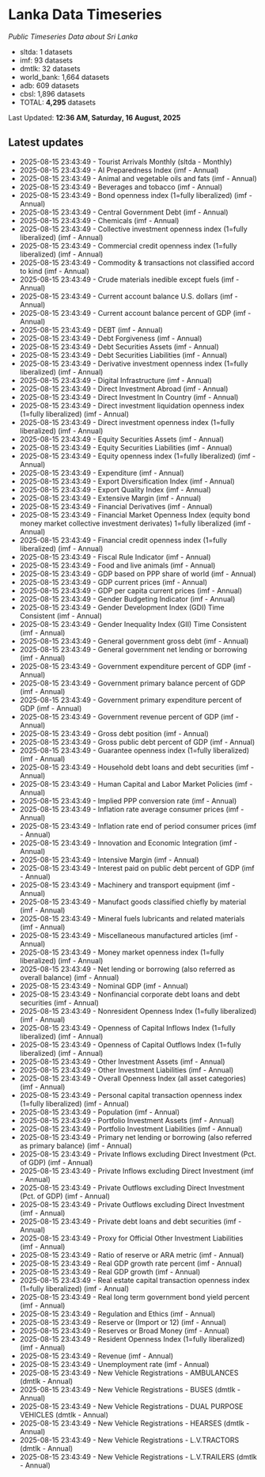 # Lanka Data Timeseries
*Public Timeseries Data about Sri Lanka*

* sltda: 1 datasets
* imf: 93 datasets
* dmtlk: 32 datasets
* world_bank: 1,664 datasets
* adb: 609 datasets
* cbsl: 1,896 datasets
* TOTAL: **4,295** datasets

Last Updated: **12:36 AM, Saturday, 16 August, 2025**

## Latest updates

* 2025-08-15 23:43:49 - Tourist Arrivals Monthly (sltda - Monthly)
* 2025-08-15 23:43:49 - AI Preparedness Index (imf - Annual)
* 2025-08-15 23:43:49 - Animal and vegetable oils and fats (imf - Annual)
* 2025-08-15 23:43:49 - Beverages and tobacco (imf - Annual)
* 2025-08-15 23:43:49 - Bond openness index (1=fully liberalized) (imf - Annual)
* 2025-08-15 23:43:49 - Central Government Debt (imf - Annual)
* 2025-08-15 23:43:49 - Chemicals (imf - Annual)
* 2025-08-15 23:43:49 - Collective investment openness index (1=fully liberalized) (imf - Annual)
* 2025-08-15 23:43:49 - Commercial credit openness index (1=fully liberalized) (imf - Annual)
* 2025-08-15 23:43:49 - Commodity & transactions not classified accord to kind (imf - Annual)
* 2025-08-15 23:43:49 - Crude materials inedible except fuels (imf - Annual)
* 2025-08-15 23:43:49 - Current account balance U.S. dollars (imf - Annual)
* 2025-08-15 23:43:49 - Current account balance percent of GDP (imf - Annual)
* 2025-08-15 23:43:49 - DEBT (imf - Annual)
* 2025-08-15 23:43:49 - Debt Forgiveness (imf - Annual)
* 2025-08-15 23:43:49 - Debt Securities Assets (imf - Annual)
* 2025-08-15 23:43:49 - Debt Securities Liabilities (imf - Annual)
* 2025-08-15 23:43:49 - Derivative investment openness index (1=fully liberalized) (imf - Annual)
* 2025-08-15 23:43:49 - Digital Infrastructure (imf - Annual)
* 2025-08-15 23:43:49 - Direct Investment Abroad (imf - Annual)
* 2025-08-15 23:43:49 - Direct Investment In Country (imf - Annual)
* 2025-08-15 23:43:49 - Direct investment liquidation openness index (1=fully liberalized) (imf - Annual)
* 2025-08-15 23:43:49 - Direct investment openness index (1=fully liberalized) (imf - Annual)
* 2025-08-15 23:43:49 - Equity Securities Assets (imf - Annual)
* 2025-08-15 23:43:49 - Equity Securities Liabilities (imf - Annual)
* 2025-08-15 23:43:49 - Equity openness index (1=fully liberalized) (imf - Annual)
* 2025-08-15 23:43:49 - Expenditure (imf - Annual)
* 2025-08-15 23:43:49 - Export Diversification Index (imf - Annual)
* 2025-08-15 23:43:49 - Export Quality Index (imf - Annual)
* 2025-08-15 23:43:49 - Extensive Margin (imf - Annual)
* 2025-08-15 23:43:49 - Financial Derivatives (imf - Annual)
* 2025-08-15 23:43:49 - Financial Market Openness Index (equity bond money market collective investment derivates) 1=fully liberalized (imf - Annual)
* 2025-08-15 23:43:49 - Financial credit openness index (1=fully liberalized) (imf - Annual)
* 2025-08-15 23:43:49 - Fiscal Rule Indicator (imf - Annual)
* 2025-08-15 23:43:49 - Food and live animals (imf - Annual)
* 2025-08-15 23:43:49 - GDP based on PPP share of world (imf - Annual)
* 2025-08-15 23:43:49 - GDP current prices (imf - Annual)
* 2025-08-15 23:43:49 - GDP per capita current prices (imf - Annual)
* 2025-08-15 23:43:49 - Gender Budgeting Indicator (imf - Annual)
* 2025-08-15 23:43:49 - Gender Development Index (GDI) Time Consistent (imf - Annual)
* 2025-08-15 23:43:49 - Gender Inequality Index (GII) Time Consistent (imf - Annual)
* 2025-08-15 23:43:49 - General government gross debt (imf - Annual)
* 2025-08-15 23:43:49 - General government net lending or borrowing (imf - Annual)
* 2025-08-15 23:43:49 - Government expenditure percent of GDP (imf - Annual)
* 2025-08-15 23:43:49 - Government primary balance percent of GDP (imf - Annual)
* 2025-08-15 23:43:49 - Government primary expenditure percent of GDP (imf - Annual)
* 2025-08-15 23:43:49 - Government revenue percent of GDP (imf - Annual)
* 2025-08-15 23:43:49 - Gross debt position (imf - Annual)
* 2025-08-15 23:43:49 - Gross public debt percent of GDP (imf - Annual)
* 2025-08-15 23:43:49 - Guarantee openness index (1=fully liberalized) (imf - Annual)
* 2025-08-15 23:43:49 - Household debt loans and debt securities (imf - Annual)
* 2025-08-15 23:43:49 - Human Capital and Labor Market Policies (imf - Annual)
* 2025-08-15 23:43:49 - Implied PPP conversion rate (imf - Annual)
* 2025-08-15 23:43:49 - Inflation rate average consumer prices (imf - Annual)
* 2025-08-15 23:43:49 - Inflation rate end of period consumer prices (imf - Annual)
* 2025-08-15 23:43:49 - Innovation and Economic Integration (imf - Annual)
* 2025-08-15 23:43:49 - Intensive Margin (imf - Annual)
* 2025-08-15 23:43:49 - Interest paid on public debt percent of GDP (imf - Annual)
* 2025-08-15 23:43:49 - Machinery and transport equipment (imf - Annual)
* 2025-08-15 23:43:49 - Manufact goods classified chiefly by material (imf - Annual)
* 2025-08-15 23:43:49 - Mineral fuels lubricants and related materials (imf - Annual)
* 2025-08-15 23:43:49 - Miscellaneous manufactured articles (imf - Annual)
* 2025-08-15 23:43:49 - Money market openness index (1=fully liberalized) (imf - Annual)
* 2025-08-15 23:43:49 - Net lending or borrowing (also referred as overall balance) (imf - Annual)
* 2025-08-15 23:43:49 - Nominal GDP (imf - Annual)
* 2025-08-15 23:43:49 - Nonfinancial corporate debt loans and debt securities (imf - Annual)
* 2025-08-15 23:43:49 - Nonresident Openness Index (1=fully liberalized) (imf - Annual)
* 2025-08-15 23:43:49 - Openness of Capital Inflows Index (1=fully liberalized) (imf - Annual)
* 2025-08-15 23:43:49 - Openness of Capital Outflows Index (1=fully liberalized) (imf - Annual)
* 2025-08-15 23:43:49 - Other Investment Assets (imf - Annual)
* 2025-08-15 23:43:49 - Other Investment Liabilities (imf - Annual)
* 2025-08-15 23:43:49 - Overall Openness Index (all asset categories) (imf - Annual)
* 2025-08-15 23:43:49 - Personal capital transaction openness index (1=fully liberalized) (imf - Annual)
* 2025-08-15 23:43:49 - Population (imf - Annual)
* 2025-08-15 23:43:49 - Portfolio Investment Assets (imf - Annual)
* 2025-08-15 23:43:49 - Portfolio Investment Liabilities (imf - Annual)
* 2025-08-15 23:43:49 - Primary net lending or borrowing (also referred as primary balance) (imf - Annual)
* 2025-08-15 23:43:49 - Private Inflows excluding Direct Investment (Pct. of GDP) (imf - Annual)
* 2025-08-15 23:43:49 - Private Inflows excluding Direct Investment (imf - Annual)
* 2025-08-15 23:43:49 - Private Outflows excluding Direct Investment (Pct. of GDP) (imf - Annual)
* 2025-08-15 23:43:49 - Private Outflows excluding Direct Investment (imf - Annual)
* 2025-08-15 23:43:49 - Private debt loans and debt securities (imf - Annual)
* 2025-08-15 23:43:49 - Proxy for Official Other Investment Liabilities (imf - Annual)
* 2025-08-15 23:43:49 - Ratio of reserve or ARA metric (imf - Annual)
* 2025-08-15 23:43:49 - Real GDP growth rate percent (imf - Annual)
* 2025-08-15 23:43:49 - Real GDP growth (imf - Annual)
* 2025-08-15 23:43:49 - Real estate capital transaction openness index (1=fully liberalized) (imf - Annual)
* 2025-08-15 23:43:49 - Real long term government bond yield percent (imf - Annual)
* 2025-08-15 23:43:49 - Regulation and Ethics (imf - Annual)
* 2025-08-15 23:43:49 - Reserve or (Import or 12) (imf - Annual)
* 2025-08-15 23:43:49 - Reserves or Broad Money (imf - Annual)
* 2025-08-15 23:43:49 - Resident Openness Index (1=fully liberalized) (imf - Annual)
* 2025-08-15 23:43:49 - Revenue (imf - Annual)
* 2025-08-15 23:43:49 - Unemployment rate (imf - Annual)
* 2025-08-15 23:43:49 - New Vehicle Registrations - AMBULANCES (dmtlk - Annual)
* 2025-08-15 23:43:49 - New Vehicle Registrations - BUSES (dmtlk - Annual)
* 2025-08-15 23:43:49 - New Vehicle Registrations - DUAL PURPOSE VEHICLES (dmtlk - Annual)
* 2025-08-15 23:43:49 - New Vehicle Registrations - HEARSES (dmtlk - Annual)
* 2025-08-15 23:43:49 - New Vehicle Registrations - L.V.TRACTORS (dmtlk - Annual)
* 2025-08-15 23:43:49 - New Vehicle Registrations - L.V.TRAILERS (dmtlk - Annual)
